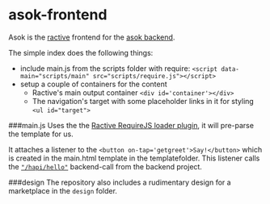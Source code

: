 asok-frontend
=============

Asok is the [ractive](http://www.ractivejs.org/) frontend for the [asok backend](https://github.com/TuvokVersatileKolinahr/asok-backend).

The simple index does the following things:

* include main.js from the scripts folder with require: `<script data-main="scripts/main" src="scripts/require.js"></script>`
* setup a couple of containers for the content
  * Ractive's main output container `<div id='container'></div>`
  * The navigation's target with some placeholder links in it for styling `<ul id="target">`

###main.js
Uses the  the [Ractive RequireJS loader plugin](https://github.com/Rich-Harris/Ractive/wiki/Using-Ractive-with-RequireJS), it will pre-parse the template for us.

It attaches a listener to the `<button on-tap='getgreet'>Say!</button>` which is created in the main.html template in the templatefolder. This listener calls the [`"/hapi/hello"`](https://github.com/TuvokVersatileKolinahr/asok-backend/blob/master/modules/simplehello.js) backend-call from the backend project. 

###design
The repository also includes a rudimentary design for a marketplace in the `design` folder.
